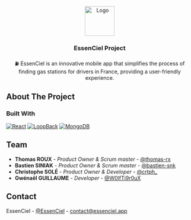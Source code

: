 <!-- Improved compatibility of back to top link: See: https://github.com/othneildrew/Best-README-Template/pull/73 -->
<a name="readme-top"></a>
<!--
*** Thanks for checking out the Best-README-Template. If you have a suggestion
*** that would make this better, please fork the repo and create a pull request
*** or simply open an issue with the tag "enhancement".
*** Don't forget to give the project a star!
*** Thanks again! Now go create something AMAZING! :D
-->



<!-- PROJECT SHIELDS -->
<!--
*** I'm using markdown "reference style" links for readability.
*** Reference links are enclosed in brackets [ ] instead of parentheses ( ).
*** See the bottom of this document for the declaration of the reference variables
*** for contributors-url, forks-url, etc. This is an optional, concise syntax you may use.
*** https://www.markdownguide.org/basic-syntax/#reference-style-links
-->

<!-- PROJECT LOGO -->
<br />
<div align="center">
  <a href="https://github.com/EssenCiel/essenciel-readme-base">
    <img src="https://avatars.githubusercontent.com/u/128941531?s=200&v=4" alt="Logo" width="80" height="80">
  </a>

<h3 align="center">EssenCiel Project</h3>

  <p align="center">
    ⛽️ EssenCiel is an innovative mobile app that simplifies the process of finding gas stations for drivers in France, providing a user-friendly experience.
  </p>
</div>


<!-- ABOUT THE PROJECT -->

## About The Project

<!-- [![Product Name Screen Shot][product-screenshot]](https://essenciel.app) -->

### Built With

[![React][React-Native]][React-Native-url]
[![LoopBack][LoopBack]][LoopBack-url]
[![MongoDB][MongoDB]][MongoDB-url]

<!-- CONTACT -->

## Team

- **Thomas ROUX** - *Product Owner & Scrum master* - [@thomas-rx](https://thomasroux.me/)
- **Bastien SINIAK** - *Product Owner & Scrum master* - [@bastien-snk](https://github.com/bastien-snk)
- **Christophe SOLÉ** - *Product Owner & Developer* - [@crtph_](https://github.com/crtph)
- **Gwénaël GUILLAUME** - *Developer* - [@W0lfTi9r0uX](https://github.com/W0lfTi9r0uX)


## Contact

EssenCiel - [@EssenCiel](https://twitter.com/EssenCiel) - contact@essenciel.app


<!-- ACKNOWLEDGMENTS -->
<!-- MARKDOWN LINKS & IMAGES -->
<!-- https://www.markdownguide.org/basic-syntax/#reference-style-links -->

[product-screenshot]: images/screenshot.png

[React-Native]: https://img.shields.io/badge/React_Native-20232A?style=for-the-badge&logo=react&logoColor=61DAFB

[React-Native-url]: https://reactnative.dev/

[LoopBack]: https://img.shields.io/badge/LoopBack-007ACC?style=for-the-badge&logo=loopback&logoColor=white

[LoopBack-url]: https://loopback.io/

[MongoDB]: https://img.shields.io/badge/MongoDB-4EA94B?style=for-the-badge&logo=mongodb&logoColor=white

[MongoDB-url]: https://www.mongodb.com/
